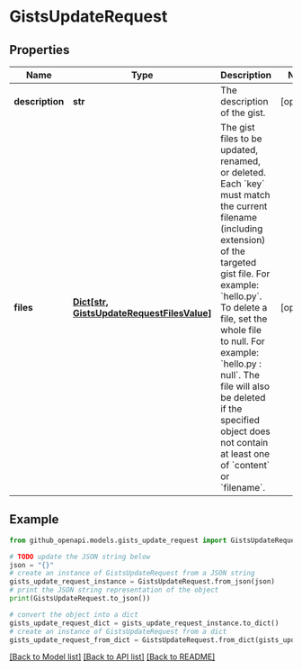 # GistsUpdateRequest


## Properties

Name | Type | Description | Notes
------------ | ------------- | ------------- | -------------
**description** | **str** | The description of the gist. | [optional] 
**files** | [**Dict[str, GistsUpdateRequestFilesValue]**](GistsUpdateRequestFilesValue.md) | The gist files to be updated, renamed, or deleted. Each &#x60;key&#x60; must match the current filename (including extension) of the targeted gist file. For example: &#x60;hello.py&#x60;.  To delete a file, set the whole file to null. For example: &#x60;hello.py : null&#x60;. The file will also be deleted if the specified object does not contain at least one of &#x60;content&#x60; or &#x60;filename&#x60;. | [optional] 

## Example

```python
from github_openapi.models.gists_update_request import GistsUpdateRequest

# TODO update the JSON string below
json = "{}"
# create an instance of GistsUpdateRequest from a JSON string
gists_update_request_instance = GistsUpdateRequest.from_json(json)
# print the JSON string representation of the object
print(GistsUpdateRequest.to_json())

# convert the object into a dict
gists_update_request_dict = gists_update_request_instance.to_dict()
# create an instance of GistsUpdateRequest from a dict
gists_update_request_from_dict = GistsUpdateRequest.from_dict(gists_update_request_dict)
```
[[Back to Model list]](../README.md#documentation-for-models) [[Back to API list]](../README.md#documentation-for-api-endpoints) [[Back to README]](../README.md)


